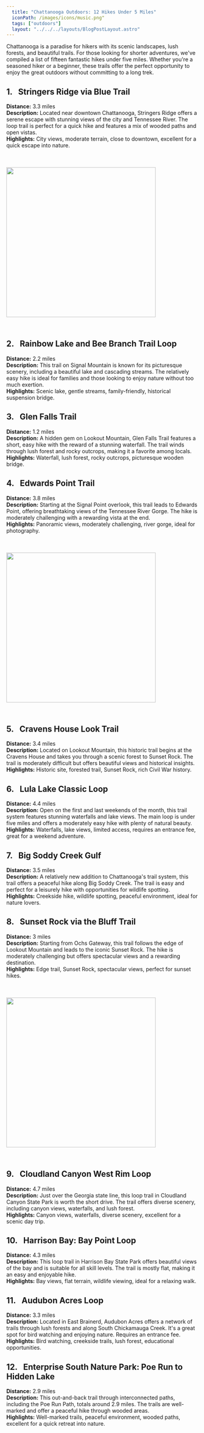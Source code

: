 ```yaml
---
  title: "Chattanooga Outdoors: 12 Hikes Under 5 Miles"
  iconPath: /images/icons/music.png"
  tags: ["outdoors"]
  layout: "../../../layouts/BlogPostLayout.astro"
---
```


<style>
  @media (min-width: 768px) {
    .responsive-box {
      width: 28em !important;
      height: 28em !important;
    }
  }
</style>

<div>
  <div>
    Chattanooga is a paradise for hikers with its scenic landscapes, lush forests, and beautiful trails. For those looking for shorter adventures, we've compiled a list of fifteen fantastic hikes under five miles. Whether you're a seasoned hiker or a beginner, these trails offer the perfect opportunity to enjoy the great outdoors without committing to a long trek.
  </div>

  <div class="pb-2">
    <h2><span class="color-pink">1.</span>&nbsp&nbsp Stringers Ridge via Blue Trail</h2>
    <div class="mb-0p5"><b>Distance:</b> 3.3 miles</div>
    <div class="mb-0p5"><b>Description:</b> Located near downtown Chattanooga, Stringers Ridge offers a serene escape with stunning views of the city and Tennessee River. The loop trail is perfect for a quick hike and features a mix of wooded paths and open vistas.</div>
    <div class="mb-0p5"><b>Highlights:</b> City views, moderate terrain, close to downtown, excellent for a quick escape into nature.</div>
  </div>

  <div class="flex justify-center">
    <image src="/images/chattanooga_guides/outdoors/hikes/woods2.webp" class="responsive-box" style="width: 20em; height: 20em; margin-bottom: 2em; margin-top: 3.5em;">
  </div>

  <div class="pb-2">
    <h2><span class="color-pink">2.</span>&nbsp&nbsp Rainbow Lake and Bee Branch Trail Loop</h2>
    <div class="mb-0p5"><b>Distance:</b> 2.2 miles</div>
    <div class="mb-0p5"><b>Description:</b> This trail on Signal Mountain is known for its picturesque scenery, including a beautiful lake and cascading streams. The relatively easy hike is ideal for families and those looking to enjoy nature without too much exertion.</div>
    <div class="mb-0p5"><b>Highlights:</b> Scenic lake, gentle streams, family-friendly, historical suspension bridge.</div>
  </div>

  <div class="pb-2">
    <h2><span class="color-pink">3.</span>&nbsp&nbsp Glen Falls Trail</h2>
    <div class="mb-0p5"><b>Distance:</b> 1.2 miles</div>
    <div class="mb-0p5"><b>Description:</b> A hidden gem on Lookout Mountain, Glen Falls Trail features a short, easy hike with the reward of a stunning waterfall. The trail winds through lush forest and rocky outcrops, making it a favorite among locals.</div>
    <div class="mb-0p5"><b>Highlights:</b> Waterfall, lush forest, rocky outcrops, picturesque wooden bridge.</div>
  </div>

  <div class="pb-2">
    <h2><span class="color-pink">4.</span>&nbsp&nbsp Edwards Point Trail</h2>
    <div class="mb-0p5"><b>Distance:</b> 3.8 miles</div>
    <div class="mb-0p5"><b>Description:</b> Starting at the Signal Point overlook, this trail leads to Edwards Point, offering breathtaking views of the Tennessee River Gorge. The hike is moderately challenging with a rewarding vista at the end.</div>
    <div class="mb-0p5"><b>Highlights:</b> Panoramic views, moderately challenging, river gorge, ideal for photography.</div>
  </div>

  <div class="flex justify-center">
    <image src="/images/chattanooga_guides/outdoors/hikes/simple_woods.webp" class="responsive-box" style="width: 20em; height: 20em; margin-bottom: 2em; margin-top: 3.5em;">
  </div>

  <div class="pb-2">
    <h2><span class="color-pink">5.</span>&nbsp&nbsp Cravens House Look Trail</h2>
    <div class="mb-0p5"><b>Distance:</b> 3.4 miles</div>
    <div class="mb-0p5"><b>Description:</b> Located on Lookout Mountain, this historic trail begins at the Cravens House and takes you through a scenic forest to Sunset Rock. The trail is moderately difficult but offers beautiful views and historical insights.</div>
    <div class="mb-0p5"><b>Highlights:</b> Historic site, forested trail, Sunset Rock, rich Civil War history.</div>
  </div>

  <div class="pb-2">
    <h2><span class="color-pink">6.</span>&nbsp&nbsp Lula Lake Classic Loop</h2>
    <div class="mb-0p5"><b>Distance:</b> 4.4 miles</div>
    <div class="mb-0p5"><b>Description:</b> Open on the first and last weekends of the month, this trail system features stunning waterfalls and lake views. The main loop is under five miles and offers a moderately easy hike with plenty of natural beauty.</div>
    <div class="mb-0p5"><b>Highlights:</b> Waterfalls, lake views, limited access, requires an entrance fee, great for a weekend adventure.</div>
  </div>

  <div class="pb-2">
    <h2><span class="color-pink">7.</span>&nbsp&nbsp Big Soddy Creek Gulf</h2>
    <div class="mb-0p5"><b>Distance:</b> 3.5 miles</div>
    <div class="mb-0p5"><b>Description:</b> A relatively new addition to Chattanooga's trail system, this trail offers a peaceful hike along Big Soddy Creek. The trail is easy and perfect for a leisurely hike with opportunities for wildlife spotting.</div>
    <div class="mb-0p5"><b>Highlights:</b> Creekside hike, wildlife spotting, peaceful environment, ideal for nature lovers.</div>
  </div>

  <div class="pb-2">
    <h2><span class="color-pink">8.</span>&nbsp&nbsp Sunset Rock via the Bluff Trail</h2>
    <div class="mb-0p5"><b>Distance:</b> 3 miles</div>
    <div class="mb-0p5"><b>Description:</b> Starting from Ochs Gateway, this trail follows the edge of Lookout Mountain and leads to the iconic Sunset Rock. The hike is moderately challenging but offers spectacular views and a rewarding destination.</div>
    <div class="mb-0p5"><b>Highlights:</b> Edge trail, Sunset Rock, spectacular views, perfect for sunset hikes.</div>
  </div>

  <div class="flex justify-center">
    <image src="/images/chattanooga_guides/outdoors/hikes/woods3.webp" class="responsive-box" style="width: 20em; height: 20em; margin-bottom: 2em; margin-top: 3.5em;">
  </div>

  <div class="pb-2">
    <h2><span class="color-pink">9.</span>&nbsp&nbsp Cloudland Canyon West Rim Loop</h2>
    <div class="mb-0p5"><b>Distance:</b> 4.7 miles</div>
    <div class="mb-0p5"><b>Description:</b> Just over the Georgia state line, this loop trail in Cloudland Canyon State Park is worth the short drive. The trail offers diverse scenery, including canyon views, waterfalls, and lush forest.</div>
    <div class="mb-0p5"><b>Highlights:</b> Canyon views, waterfalls, diverse scenery, excellent for a scenic day trip.</div>
  </div>

  <div class="pb-2">
    <h2><span class="color-pink">10.</span>&nbsp&nbsp Harrison Bay: Bay Point Loop</h2>
    <div class="mb-0p5"><b>Distance:</b> 4.3 miles</div>
    <div class="mb-0p5"><b>Description:</b> This loop trail in Harrison Bay State Park offers beautiful views of the bay and is suitable for all skill levels. The trail is mostly flat, making it an easy and enjoyable hike.</div>
    <div class="mb-0p5"><b>Highlights:</b> Bay views, flat terrain, wildlife viewing, ideal for a relaxing walk.</div>
  </div>

  <div class="pb-2">
    <h2><span class="color-pink">11.</span>&nbsp&nbsp Audubon Acres Loop</h2>
    <div class="mb-0p5"><b>Distance:</b> 3.3 miles</div>
    <div class="mb-0p5"><b>Description:</b> Located in East Brainerd, Audubon Acres offers a network of trails through lush forests and along South Chickamauga Creek. It's a great spot for bird watching and enjoying nature. Requires an entrance fee.</div>
    <div class="mb-0p5"><b>Highlights:</b> Bird watching, creekside trails, lush forest, educational opportunities.</div>
  </div>

  <div class="pb-2">
    <h2><span class="color-pink">12.</span>&nbsp&nbsp Enterprise South Nature Park: Poe Run to Hidden Lake</h2>
    <div class="mb-0p5"><b>Distance:</b> 2.9 miles</div>
    <div class="mb-0p5"><b>Description:</b> This out-and-back trail through interconnected paths, including the Poe Run Path, totals around 2.9 miles. The trails are well-marked and offer a peaceful hike through wooded areas.</div>
    <div class="mb-0p5"><b>Highlights:</b> Well-marked trails, peaceful environment, wooded paths, excellent for a quick retreat into nature.</div>
  </div>
</div>
